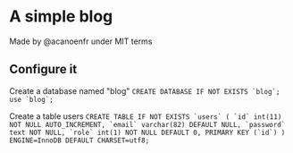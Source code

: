 # A simple blog
Made by @acanoenfr under MIT terms

## Configure it

Create a database named "blog"
``
CREATE DATABASE IF NOT EXISTS `blog`;
use `blog`;
``

Create a table users
``
CREATE TABLE IF NOT EXISTS `users` (
  `id` int(11) NOT NULL AUTO_INCREMENT,
  `email` varchar(82) DEFAULT NULL,
  `password` text NOT NULL,
  `role` int(1) NOT NULL DEFAULT 0,
  PRIMARY KEY (`id`)
) ENGINE=InnoDB DEFAULT CHARSET=utf8;
``
